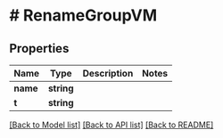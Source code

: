 # # RenameGroupVM

## Properties

Name | Type | Description | Notes
------------ | ------------- | ------------- | -------------
**name** | **string** |  |
**t** | **string** |  |

[[Back to Model list]](../../README.md#models) [[Back to API list]](../../README.md#endpoints) [[Back to README]](../../README.md)
